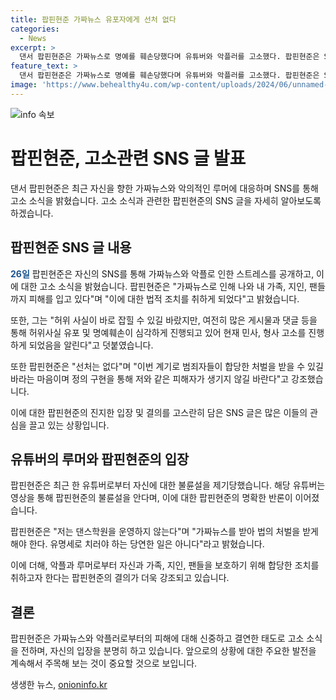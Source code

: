 ```yaml
---
title: 팝핀현준 가짜뉴스 유포자에게 선처 없다
categories:
  - News
excerpt: >
  댄서 팝핀현준은 가짜뉴스로 명예를 훼손당했다며 유튜버와 악플러를 고소했다. 팝핀현준은 SNS를 통해 가짜뉴스의 심각성을 지적하고, 현재 민사, 형사 고소를 진행하고 있음을 밝혔다. 이에 대해 팝핀현준은 선처는 없다며 범죄자들이 합당한 처벌을 받길 바라는 의지를 표명했다. 또한, 최근 제기된 불륜설에 대해 거듭 반박했으며, 가짜뉴스를 받아 법적 처벌을 받아야 한다고 주장했다.
feature_text: >
  댄서 팝핀현준은 가짜뉴스로 명예를 훼손당했다며 유튜버와 악플러를 고소했다. 팝핀현준은 SNS를 통해 가짜뉴스의 심각성을 지적하고, 현재 민사, 형사 고소를 진행하고 있음을 밝혔다. 이에 대해 팝핀현준은 선처는 없다며 범죄자들이 합당한 처벌을 받길 바라는 의지를 표명했다. 또한, 최근 제기된 불륜설에 대해 거듭 반박했으며, 가짜뉴스를 받아 법적 처벌을 받아야 한다고 주장했다.
image: 'https://www.behealthy4u.com/wp-content/uploads/2024/06/unnamed-file.png'
---
```


<p><img src="https://www.behealthy4u.com/wp-content/uploads/2024/06/unnamed-file.png" alt="info 속보" /></p>

<h1>팝핀현준, 고소관련 SNS 글 발표</h1>

<p data-ke-size="size16">댄서 팝핀현준은 최근 자신을 향한 가짜뉴스와 악의적인 루머에 대응하며 SNS를 통해 고소 소식을 밝혔습니다. 고소 소식과 관련한 팝핀현준의 SNS 글을 자세히 알아보도록 하겠습니다.</p>

<h2 data-ke-size="size26">팝핀현준 SNS 글 내용</h2>

<p><b><span style="color: #1a5490;">26일</span></b> 팝핀현준은 자신의 SNS를 통해 가짜뉴스와 악플로 인한 스트레스를 공개하고, 이에 대한 고소 소식을 밝혔습니다. 팝핀현준은 "가짜뉴스로 인해 나와 내 가족, 지인, 팬들까지 피해를 입고 있다"며 "이에 대한 법적 조치를 취하게 되었다"고 밝혔습니다.</p>

<p>또한, 그는 "허위 사실이 바로 잡힐 수 있길 바랐지만, 여전히 많은 게시물과 댓글 등을 통해 허위사실 유포 및 명예훼손이 심각하게 진행되고 있어 현재 민사, 형사 고소를 진행하게 되었음을 알린다"고 덧붙였습니다.</p>

<p>또한 팝핀현준은 "선처는 없다"며 "이번 계기로 범죄자들이 합당한 처벌을 받을 수 있길 바라는 마음이며 정의 구현을 통해 저와 같은 피해자가 생기지 않길 바란다"고 강조했습니다.</p>

<p>이에 대한 팝핀현준의 진지한 입장 및 결의를 고스란히 담은 SNS 글은 많은 이들의 관심을 끌고 있는 상황입니다.</p>

<h2 data-ke-size="size26">유튜버의 루머와 팝핀현준의 입장</h2>

<p>팝핀현준은 최근 한 유튜버로부터 자신에 대한 불륜설을 제기당했습니다. 해당 유튜버는 영상을 통해 팝핀현준의 불륜설을 안다며, 이에 대한 팝핀현준의 명확한 반론이 이어졌습니다.</p>

<p>팝핀현준은 "저는 댄스학원을 운영하지 않는다"며 "가짜뉴스를 받아 법의 처벌을 받게 해야 한다. 유명세로 치러야 하는 당연한 일은 아니다"라고 밝혔습니다.</p>

<p>이에 더해, 악플과 루머로부터 자신과 가족, 지인, 팬들을 보호하기 위해 합당한 조치를 취하고자 한다는 팝핀현준의 결의가 더욱 강조되고 있습니다.</p>

<h2 data-ke-size="size26">결론</h2>

<p>팝핀현준은 가짜뉴스와 악플러로부터의 피해에 대해 신중하고 결연한 태도로 고소 소식을 전하며, 자신의 입장을 분명히 하고 있습니다. 앞으로의 상황에 대한 주요한 발전을 계속해서 주목해 보는 것이 중요할 것으로 보입니다.</p>
생생한 뉴스, <a href="https://onioninfo.kr" rel="dofollow">onioninfo.kr</a>


